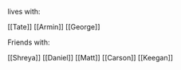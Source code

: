 

lives with:

[[Tate]]
[[Armin]]
[[George]]

Friends with:

[[Shreya]]
[[Daniel]]
[[Matt]]
[[Carson]]
[[Keegan]]